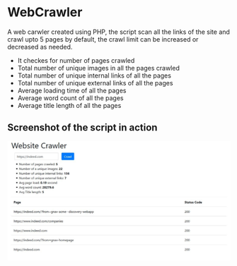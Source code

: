 # WebCrawler

A web carwler created using PHP, the script scan all the links of the site and crawl upto 5 pages by default, the crawl limit can be increased or decreased as needed.

* It checkes for number of pages crawled
* Total number of unique images in all the pages crawled
* Total number of unique internal links of all the pages
* Total number of unique external links of all the pages
* Average loading time of all the pages
* Average word count of all the pages
* Average title length of all the pages

## Screenshot of the script in action
![Image 1](https://github.com/xerun/WebCrawler/blob/master/screenshot.JPG)
